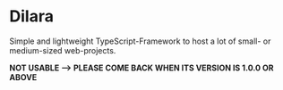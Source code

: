 # Dilara
Simple and lightweight TypeScript-Framework to host a lot of small- or medium-sized web-projects.

**NOT USABLE --> PLEASE COME BACK WHEN ITS VERSION IS 1.0.0 OR ABOVE**
